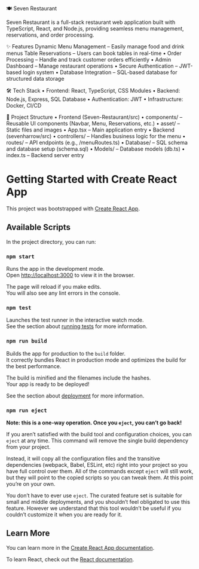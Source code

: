 🍽️ Seven Restaurant

Seven Restaurant is a full-stack restaurant web application built with TypeScript, React, and Node.js, providing seamless menu management, reservations, and order processing.

✨ Features
	Dynamic Menu Management – Easily manage food and drink menus
	Table Reservations – Users can book tables in real-time
	•	Order Processing – Handle and track customer orders efficiently
	•	Admin Dashboard – Manage restaurant operations
	•	Secure Authentication – JWT-based login system
	•	Database Integration – SQL-based database for structured data storage

🛠️ Tech Stack
	•	Frontend: React, TypeScript, CSS Modules
	•	Backend: Node.js, Express, SQL Database
	•	Authentication: JWT
	•	Infrastructure: Docker, CI/CD

📂 Project Structure
	•	Frontend (Seven-Restaurant/src)
	•	components/ – Reusable UI components (Navbar, Menu, Reservations, etc.)
	•	asset/ – Static files and images
	•	App.tsx – Main application entry
	•	Backend (sevenharrow/src)
	•	controllers/ – Handles business logic for the menu
	•	routes/ – API endpoints (e.g., /menuRoutes.ts)
	•	Database/ – SQL schema and database setup (schema.sql)
	•	Models/ – Database models (db.ts)
	•	index.ts – Backend server entry


# Getting Started with Create React App

This project was bootstrapped with [Create React App](https://github.com/facebook/create-react-app).

## Available Scripts

In the project directory, you can run:

### `npm start`

Runs the app in the development mode.\
Open [http://localhost:3000](http://localhost:3000) to view it in the browser.

The page will reload if you make edits.\
You will also see any lint errors in the console.

### `npm test`

Launches the test runner in the interactive watch mode.\
See the section about [running tests](https://facebook.github.io/create-react-app/docs/running-tests) for more information.

### `npm run build`

Builds the app for production to the `build` folder.\
It correctly bundles React in production mode and optimizes the build for the best performance.

The build is minified and the filenames include the hashes.\
Your app is ready to be deployed!

See the section about [deployment](https://facebook.github.io/create-react-app/docs/deployment) for more information.

### `npm run eject`

**Note: this is a one-way operation. Once you `eject`, you can’t go back!**

If you aren’t satisfied with the build tool and configuration choices, you can `eject` at any time. This command will remove the single build dependency from your project.

Instead, it will copy all the configuration files and the transitive dependencies (webpack, Babel, ESLint, etc) right into your project so you have full control over them. All of the commands except `eject` will still work, but they will point to the copied scripts so you can tweak them. At this point you’re on your own.

You don’t have to ever use `eject`. The curated feature set is suitable for small and middle deployments, and you shouldn’t feel obligated to use this feature. However we understand that this tool wouldn’t be useful if you couldn’t customize it when you are ready for it.

## Learn More

You can learn more in the [Create React App documentation](https://facebook.github.io/create-react-app/docs/getting-started).

To learn React, check out the [React documentation](https://reactjs.org/).
